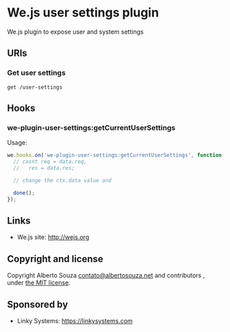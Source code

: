 # We.js user settings plugin

We.js plugin to expose user and system settings

## URls

### Get user settings

`get /user-settings`

## Hooks

### we-plugin-user-settings:getCurrentUserSettings
Usage:
```js
we.hooks.on('we-plugin-user-settings:getCurrentUserSettings', function(ctx, done) {
  // cosnt req = data.req,
  //   res = data.res;

  // change the ctx.data value and

  done();
});
```



## Links

* We.js site: http://wejs.org

## Copyright and license

Copyright Alberto Souza <contato@albertosouza.net> and contributors , under [the MIT license](https://github.com/wejs/we-core/blob/master/LICENSE.md).

## Sponsored by

- Linky Systems: https://linkysystems.com
